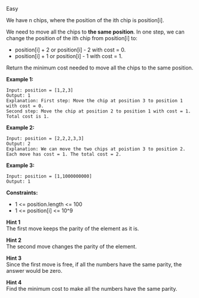 Easy

We have n chips, where the position of the ith chip is position[i].

We need to move all the chips to **the same position**. In one step, we can change the position of the ith chip from position[i] to:

- position[i] + 2 or position[i] - 2 with cost = 0.
- position[i] + 1 or position[i] - 1 with cost = 1.

Return the minimum cost needed to move all the chips to the same position.

 

**Example 1:**

```
Input: position = [1,2,3]
Output: 1
Explanation: First step: Move the chip at position 3 to position 1 with cost = 0.
Second step: Move the chip at position 2 to position 1 with cost = 1.
Total cost is 1.
```
**Example 2:**

```
Input: position = [2,2,2,3,3]
Output: 2
Explanation: We can move the two chips at poistion 3 to position 2. Each move has cost = 1. The total cost = 2.
```
**Example 3:**
```
Input: position = [1,1000000000]
Output: 1
```

**Constraints:**

- 1 <= position.length <= 100
- 1 <= position[i] <= 10^9

**Hint 1**  
The first move keeps the parity of the element as it is.

**Hint 2**  
The second move changes the parity of the element.

**Hint 3**  
Since the first move is free, if all the numbers have the same parity, the answer would be zero.

**Hint 4**  
Find the minimum cost to make all the numbers have the same parity.
